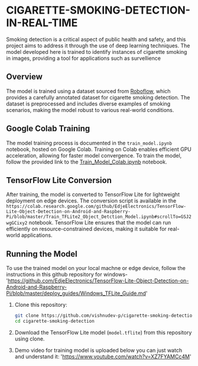 # CIGARETTE-SMOKING-DETECTION-IN-REAL-TIME
Smoking detection is a critical aspect of public health and safety, and this project aims to address it through the use of deep learning techniques. The model developed here is trained to identify instances of cigarette smoking in images, providing a tool for applications such as survellience
## Overview

The model is trained using a dataset sourced from [Roboflow](https://roboflow.com/), which provides a carefully annotated dataset for cigarette smoking detection. The dataset is preprocessed and includes diverse examples of smoking scenarios, making the model robust to various real-world conditions.

## Google Colab Training

The model training process is documented in the `train_model.ipynb` notebook, hosted on Google Colab. Training on Colab enables efficient GPU acceleration, allowing for faster model convergence. To train the model, follow the provided link to the [Train_Model_Colab.ipynb](link-https://colab.research.google.com/github/EdjeElectronics/TensorFlow-Lite-Object-Detection-on-Android-and-Raspberry-Pi/blob/master/Train_TFLite2_Object_Detction_Model.ipynb#scrollTo=GSJ2wgGCixy2) notebook.

## TensorFlow Lite Conversion

After training, the model is converted to TensorFlow Lite for lightweight deployment on edge devices. The conversion script is available in the `https://colab.research.google.com/github/EdjeElectronics/TensorFlow-Lite-Object-Detection-on-Android-and-Raspberry-Pi/blob/master/Train_TFLite2_Object_Detction_Model.ipynb#scrollTo=GSJ2wgGCixy2` notebook. TensorFlow Lite ensures that the model can run efficiently on resource-constrained devices, making it suitable for real-world applications.

## Running the Model

To use the trained model on your local machne or edge device, follow the instructions in this github repository for windows-'https://github.com/EdjeElectronics/TensorFlow-Lite-Object-Detection-on-Android-and-Raspberry-Pi/blob/master/deploy_guides/Windows_TFLite_Guide.md'

1. Clone this repository:

    ```bash
    git clone https://github.com/vishnudev-p/cigarette-smoking-detection-in-real-time.git
    cd cigarette-smoking-detection
    ```

2. Download the TensorFlow Lite model (`model.tflite`) from this repository using clone.

3. Demo video for training model is uploaded below you can just watch and understand it:
     'https://www.youtube.com/watch?v=XZ7FYAMCc4M'


